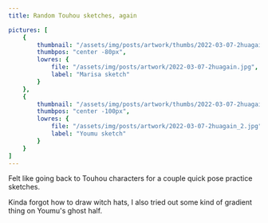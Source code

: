 ```yaml
---
title: Random Touhou sketches, again

pictures: [
	{
		thumbnail: "/assets/img/posts/artwork/thumbs/2022-03-07-2huagain.jpg",
		thumbpos: "center -80px",
		lowres: {
			file: "/assets/img/posts/artwork/2022-03-07-2huagain.jpg",
			label: "Marisa sketch"
		}
	},
	{
		thumbnail: "/assets/img/posts/artwork/thumbs/2022-03-07-2huagain_2.jpg",
		thumbpos: "center -100px",
		lowres: {
			file: "/assets/img/posts/artwork/2022-03-07-2huagain_2.jpg",
			label: "Youmu sketch"
		}
	}
]
---
```

Felt like going back to Touhou characters for a couple quick pose practice sketches.

Kinda forgot how to draw witch hats, I also tried out some kind of gradient thing on Youmu's ghost half.
